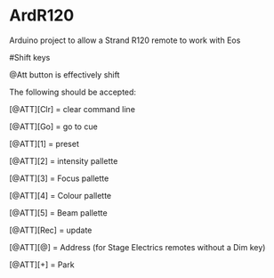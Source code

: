 # ArdR120
Arduino project to allow a Strand R120 remote to work with Eos

#Shift keys

@Att button is effectively shift

The following should be accepted:

[@ATT][Clr] = clear command line

[@ATT][Go] = go to cue

[@ATT][1] = preset

[@ATT][2] = intensity pallette

[@ATT][3] = Focus pallette

[@ATT][4] = Colour pallette

[@ATT][5] = Beam pallette

[@ATT][Rec] = update

[@ATT][@] = Address (for Stage Electrics remotes without a Dim key)

[@ATT][+] = Park

